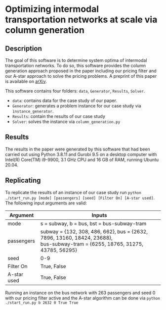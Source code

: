# Optimizing intermodal transportation networks at scale via column generation

## Description

The goal of this software is to determine system optima of intermodal transportation networks. To do so, this software 
provides the column generation approach proposed in the paper including our pricing filter and our A-star approach to 
solve the pricing problems. A preprint of this paper is available on [arXiv](https://arxiv.org/abs/2210.09190).

This software contains four folders: `data`, `Generator`, `Results`, `Solver`. 
- `data`: contains data for the case study of our paper.
- `Generator`: generates a problem instance for our case study via `ìnstance_generator`.
- `Results`: contain the results of our case study
- `Solver`: solves the instance via `column_generation.py`


## Results

The results in the paper were generated by this software that had been carried out using Python 3.8.11 and Gurobi 9.5 on a desktop computer with Intel(R) Core(TM) i9-9900, 3.1 GHz CPU and 16 GB of RAM, running
Ubuntu 20.04.


## Replicating
To replicate the results of an instance of our case study run `python ./start_run.py [mode] [passengers] [seed] [Filter On] [A-star used]`.
The following input arguments are valid:

| Argument | Inputs |
| --- | --- |
| mode | s = subway, b = bus, bst = bus-subway-tram |
| passengers | subway = {132, 308, 486, 662}, bus = {2632, 7896, 13160, 18424, 23688}, <br /> bus-subway-tram = {6255, 18765, 31275, 43785, 56295} |
| seed | 0-9 |
| Filter On | True, False |
| A-star used | True, False |

Running an instance  on the bus network with 263 passengers and seed 0 with our pricing filter active and the A-star algorithm can be done via 
`python ./start_run.py b 2632 0 True True`


